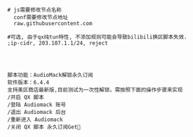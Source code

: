     # js需要修改节点名称
      conf需要修改节点地址
      raw.githubusercontent.com

    #可选, 由于qx纯tun特性, 不添加规则可能会导致bilibili换区脚本失效.
    ;ip-cidr, 203.107.1.1/24, reject




    脚本功能：AudioMack解锁永久订阅
    软件版本：6.4.4
    支持美区商店最新版,目前测试为一次性解锁，需按照下面的操作步骤来实现
    /开启 QX 脚本
    /登陆 Audiomack 账号
    /退出 Audiomack 后台
    /重新进入 Audiomack
    /关闭 QX 脚本 永久订阅Get🎉

